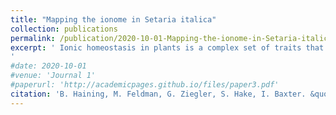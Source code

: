 ```yaml
---
title: "Mapping the ionome in Setaria italica"
collection: publications
permalink: /publication/2020-10-01-Mapping-the-ionome-in-Setaria-italica.md
excerpt: ' Ionic homeostasis in plants is a complex set of traits that is essential for plant growth, survival and seed production. An understanding of the genetic architecture underlying the ionome is therefore vital for breeding efforts. To identify regions of the genome associated with ionic homeostasis in the <i>Setaria </i>species complex, QTL mapping was performed on a RIL population resulting from the interspecific cross between <i>S. viridis</i> and <i>S. italica</i>. The population was subjected to treatments which assayed the effects of planting density and water availability. The flag leaves of these plants were then harvested and subjected to ICP-MS to assay their ionomic content. These phenotypic data were then used to map the regions of the genome that are associated with alterations in the ionome of the species complex. Further mapping was performed using the rotated loadings of principal components analyses which were performed on the phenotypic data resulting from the initial grow-outs. A total of 200 QTL were identified. Multiple concentrated regions of QTL were identified that overlapped with regions previously identified as important for the trait of water use efficiency.
'
#date: 2020-10-01
#venue: 'Journal 1'
#paperurl: 'http://academicpages.github.io/files/paper3.pdf'
citation: 'B. Haining, M. Feldman, G. Ziegler, S. Hake, I. Baxter. &quot;Mapping the ionome in Setaria Italica.&quot;  <i>In preparation.</i>'
---
```

